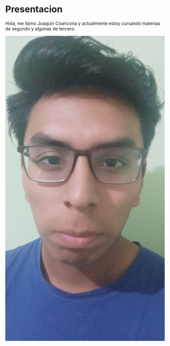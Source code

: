 # Presentacion

Hola, me llamo Joaquin Coaricona y actualmente estoy cursando materias de segundo y algunas de tercero.

![foto](foto.jpg)




 



